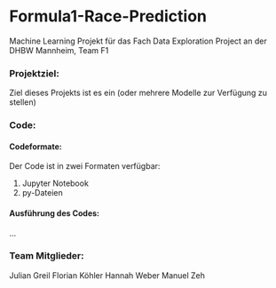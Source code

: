# Formula1-Race-Prediction
Machine Learning Projekt für das Fach Data Exploration Project an der DHBW Mannheim, Team F1

### Projektziel:
Ziel dieses Projekts ist es ein (oder mehrere Modelle zur Verfügung zu stellen)

### Code:
#### Codeformate:
Der Code ist in zwei Formaten verfügbar:
1. Jupyter Notebook
2. py-Dateien

#### Ausführung des Codes:
...



### Team Mitglieder:
Julian Greil
Florian Köhler
Hannah Weber
Manuel Zeh
